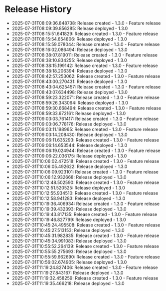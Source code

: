 # Release History

- 2025-07-31T08:09:36.848738: Release created - 1.3.0 - Feature release
- 2025-07-31T08:09:39.856285: Release deployed - 1.3.0
- 2025-07-31T08:15:51.641829: Release created - 1.3.0 - Feature release
- 2025-07-31T08:15:54.654806: Release deployed - 1.3.0
- 2025-07-31T08:15:59.078044: Release created - 1.3.0 - Feature release
- 2025-07-31T08:16:02.086494: Release deployed - 1.3.0
- 2025-07-31T08:38:07.819011: Release created - 1.3.0 - Feature release
- 2025-07-31T08:38:10.834255: Release deployed - 1.3.0
- 2025-07-31T08:38:15.199142: Release created - 1.3.0 - Feature release
- 2025-07-31T08:38:18.206394: Release deployed - 1.3.0
- 2025-07-31T08:42:57.253062: Release created - 1.3.0 - Feature release
- 2025-07-31T08:43:00.270431: Release deployed - 1.3.0
- 2025-07-31T08:43:04.625457: Release created - 1.3.0 - Feature release
- 2025-07-31T08:43:07.634498: Release deployed - 1.3.0
- 2025-07-31T08:59:23.322071: Release created - 1.3.0 - Feature release
- 2025-07-31T08:59:26.343064: Release deployed - 1.3.0
- 2025-07-31T08:59:30.668494: Release created - 1.3.0 - Feature release
- 2025-07-31T08:59:33.672161: Release deployed - 1.3.0
- 2025-07-31T09:03:03.761417: Release created - 1.3.0 - Feature release
- 2025-07-31T09:03:06.778176: Release deployed - 1.3.0
- 2025-07-31T09:03:11.198965: Release created - 1.3.0 - Feature release
- 2025-07-31T09:03:14.208430: Release deployed - 1.3.0
- 2025-07-31T09:06:11.635293: Release created - 1.3.0 - Feature release
- 2025-07-31T09:06:14.653544: Release deployed - 1.3.0
- 2025-07-31T09:06:19.024944: Release created - 1.3.0 - Feature release
- 2025-07-31T09:06:22.036175: Release deployed - 1.3.0
- 2025-07-31T10:06:02.472518: Release created - 1.3.0 - Feature release
- 2025-07-31T10:06:05.492622: Release deployed - 1.3.0
- 2025-07-31T10:06:09.923101: Release created - 1.3.0 - Feature release
- 2025-07-31T10:06:12.932668: Release deployed - 1.3.0
- 2025-07-31T10:12:48.502590: Release created - 1.3.0 - Feature release
- 2025-07-31T10:12:51.520525: Release deployed - 1.3.0
- 2025-07-31T10:12:55.934510: Release created - 1.3.0 - Feature release
- 2025-07-31T10:12:58.941283: Release deployed - 1.3.0
- 2025-07-31T10:19:36.406934: Release created - 1.3.0 - Feature release
- 2025-07-31T10:19:39.432393: Release deployed - 1.3.0
- 2025-07-31T10:19:43.817135: Release created - 1.3.0 - Feature release
- 2025-07-31T10:19:46.827799: Release deployed - 1.3.0
- 2025-07-31T10:45:24.495508: Release created - 1.3.0 - Feature release
- 2025-07-31T10:45:27.513153: Release deployed - 1.3.0
- 2025-07-31T10:45:31.982835: Release created - 1.3.0 - Feature release
- 2025-07-31T10:45:34.991083: Release deployed - 1.3.0
- 2025-07-31T10:55:52.264139: Release created - 1.3.0 - Feature release
- 2025-07-31T10:55:55.275693: Release deployed - 1.3.0
- 2025-07-31T10:55:59.662690: Release created - 1.3.0 - Feature release
- 2025-07-31T10:56:02.674905: Release deployed - 1.3.0
- 2025-07-31T11:19:24.827406: Release created - 1.3.0 - Feature release
- 2025-07-31T11:19:27.843167: Release deployed - 1.3.0
- 2025-07-31T11:19:32.458259: Release created - 1.3.0 - Feature release
- 2025-07-31T11:19:35.466218: Release deployed - 1.3.0
